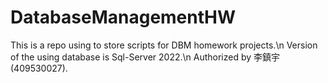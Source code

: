 # DatabaseManagementHW
This is a repo using to store scripts for DBM homework projects.\n
Version of the using database is Sql-Server 2022.\n
Authorized by 李鎮宇(409530027).
